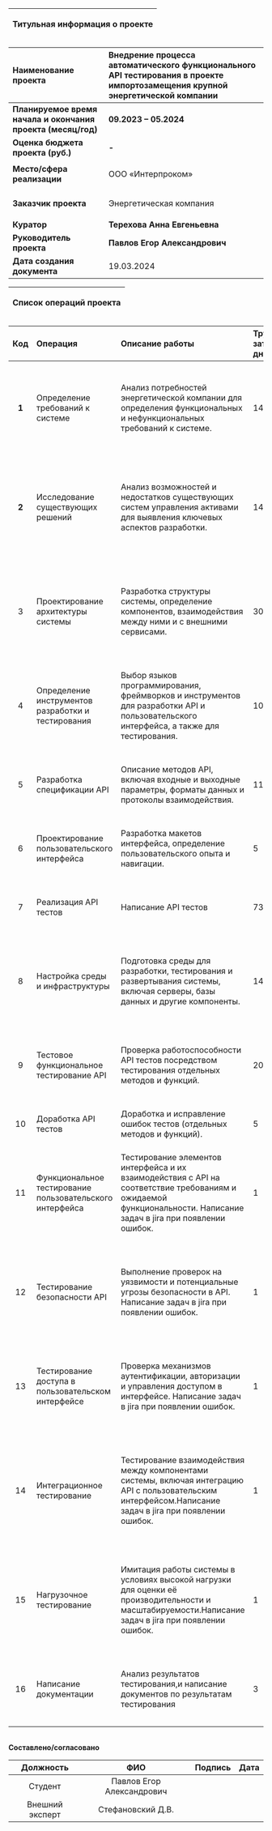 

|<p>**Титульная информация о проекте**</p><p></p>|
| :-: |

|**Наименование проекта**|**Внедрение процесса автоматического функционального API тестирования в проекте импортозамещения крупной энергетической компании**|
| :- | :- |
|**Планируемое время начала и окончания проекта (месяц/год)**|**09.2023 – 05.2024**|
|**Оценка бюджета проекта (руб.)**|**-**|
|**Место/сфера реализации**|<p>ООО «Интерпроком»</p>|
|**Заказчик проекта**|<p>Энергетическая компания</p>|
|**Куратор**|**Терехова Анна Евгеньевна**|
|**Руководитель проекта**|**Павлов Егор Александрович**|
|**Дата создания документа**|19.03.2024|

|<p>**Список операций проекта**</p><p></p>|
| :-: |

|**Код**|**Операция**|**Описание работы**|**Трудовые затраты в днях**|**Артефакты**|
| :-: | :- | :- |:- |:- |
|**1**|Определение требований к системе|Анализ потребностей энергетической компании для определения функциональных и нефункциональных требований к системе.|14|Документ требований (включает функциональные и нефункциональные требования, основанные на анализе потребностей энергетической компании.)|
|**2**|Исследование существующих решений|Анализ возможностей и недостатков существующих систем управления активами для выявления ключевых аспектов разработки.|14|Аналитический отчет (содержит обзор существующих систем управления активами, их возможностей и недостатков, а также выводы по ключевым аспектам для разработки.)|
|3|Проектирование архитектуры системы|Разработка структуры системы, определение компонентов, взаимодействия между ними и с внешними сервисами.|30|Архитектурное предложение (включает схемы и описания структуры системы, компонентов, их взаимодействия и интеграции с внешними сервисами.)|
|4|Определение инструментов разработки и тестирования|Выбор языков программирования, фреймворков и инструментов для разработки API и пользовательского интерфейса, а также для тестирования.|10|Список инструментов (документ с выбранными языками программирования, фреймворками и инструментами для разработки и тестирования.)|
|5|Разработка спецификации API|Описание методов API, включая входные и выходные параметры, форматы данных и протоколы взаимодействия.|11|Спецификация API (подробное описание методов API, включая входные и выходные параметры, форматы данных и протоколы взаимодействия.)|
|6|Проектирование пользовательского интерфейса|Разработка макетов интерфейса, определение пользовательского опыта и навигации.|5|Макеты интерфейса (включают дизайн, пользовательский опыт и схемы навигации.)|
|7|Реализация API тестов|Написание API тестов|73|Код API и тесты (включает исходный код API и разработанные тесты для проверки его работоспособности.)|
|8|Настройка среды и инфраструктуры|Подготовка среды для разработки, тестирования и развертывания системы, включая серверы, базы данных и другие компоненты.|14|Конфигурационные файлы и инструкции (документация по подготовке и настройке среды разработки, тестирования и развертывания.)|
|9|Тестовое функциональное тестирование API|Проверка работоспособности API тестов посредством тестирования отдельных методов и функций.|20|Отчет по тестированию (содержит результаты проверки работоспособности API тестов, выявленные ошибки и рекомендации.)|
|10|Доработка API тестов|Доработка и исправление ошибок тестов (отдельных методов и функций).|5|Готовые API тесты|
|11|Функциональное тестирование пользовательского интерфейса|Тестирование элементов интерфейса и их взаимодействия с API на соответствие требованиям и ожидаемой функциональности. Написание задач в jira при появлении ошибок.|1|Отчет по тестированию интерфейса (анализ элементов интерфейса, их взаимодействия с API и соответствие требованиям.). Задачи для разработчиков.|
|12|Тестирование безопасности API|Выполнение проверок на уязвимости и потенциальные угрозы безопасности в API. Написание задач в jira при появлении ошибок.|1|Отчет по тестированию безопасности (выводы проверок на уязвимости и потенциальные угрозы безопасности API.). Задачи для разработчиков.|
|13|Тестирование доступа в пользовательском интерфейсе|Проверка механизмов аутентификации, авторизации и управления доступом в интерфейсе. Написание задач в jira при появлении ошибок.|1|Отчет по тестированию доступа (результаты проверки механизмов аутентификации, авторизации и управления доступом.). Задачи для разработчиков.|
|14|Интеграционное тестирование|Тестирование взаимодействия между компонентами системы, включая интеграцию API с пользовательским интерфейсом.Написание задач в jira при появлении ошибок.|1|Отчет по интеграционному тестированию (описание тестирования взаимодействия между компонентами системы и выявленные ошибки.). Задачи для разработчиков.|
|15|Нагрузочное тестирование|Имитация работы системы в условиях высокой нагрузки для оценки её производительности и масштабируемости.Написание задач в jira при появлении ошибок.|1|Отчет по нагрузочному тестированию (результаты имитации работы системы в условиях высокой нагрузки и оценка производительности.). Задачи для разработчиков.|
|16|Написание документации|Анализ результатов тестирования,и написание документов по результатам тестирования|3|Техническая документация (включает анализ результатов тестирования и документы по результатам)|





||
| :-: |

**Составлено/согласовано**


|**Должность**|**ФИО**|**Подпись**|**Дата**|
| :-: | :-: | :-: | :-: |
|Студент|Павлов Егор Александрович|||
|Внешний эксперт|Стефановский Д.В.|||
